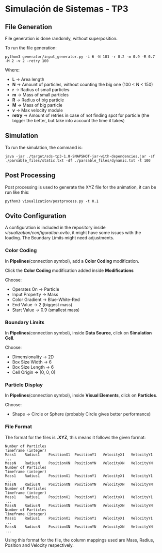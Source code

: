 # Simulación de Sistemas - TP3

## File Generation
File generation is done randomly, without superposition.

To run the file generation:
```
python3 generator/input_generator.py -L 6 -N 101 -r 0.2 -m 0.9 -R 0.7 -M 2 -v 2 -retry 100
```

Where:
 - **L** -> Area length
 - **N** -> Amount of particles, without counting the big one (100 < N < 150)
 - **r** -> Radius of small particles
 - **m** -> Mass of small particles
 - **R** -> Radius of big particle
 - **M** -> Mass of big particle
 - **v** -> Max velocity module
 - **retry** -> Amount of retries in case of not finding spot for particle (the bigger the better, but take into account the time it takes)

## Simulation
To run the simulation, the command is:
```
java -jar ./target/sds-tp3-1.0-SNAPSHOT-jar-with-dependencies.jar -sf ./parsable_files/static.txt -df ./parsable_files/dynamic.txt -t 100
```

## Post Processing
Post processing is used to generate the XYZ file for the animation, it can be run like this:
```
python3 visualization/postprocess.py -t 0.1
```

## Ovito Configuration
A configuration is included in the repository inside _visualization/configuration.ovito_, it might have some issues with the loading. The Boundary Limits might need adjustments.

### Color Coding
In **Pipelines**(connection symbol), add a **Color Coding** modification.

Click the **Color Coding** modification added inside **Modifications**

Choose:
 - Operates On -> Particle
 - Input Property -> Mass
 - Color Gradient -> Blue-White-Red
 - End Value -> 2 (biggest mass)
 - Start Value -> 0.9 (smallest mass)
 
### Boundary Limits
In **Pipelines**(connection symbol), inside **Data Source**, click on **Simulation Cell**.

Choose:
 - Dimensionality -> 2D
 - Box Size Width -> 6
 - Box Size Length -> 6
 - Cell Origin -> [0, 0, 0]
 
### Particle Display
In **Pipelines**(connection symbol), inside **Visual Elements**, click on **Particles**.

Choose:
 - Shape -> Circle or Sphere (probably Circle gives better performance)

### File Format
The format for the files is **.XYZ**, this means it follows the given format:
```
Number of Particles
Timeframe (integer)
Mass1    Radius1    PositionX1  PositionY1   VelocityX1   VelocityY1
...
MassN    RadiusN    PositionXN  PositionYN   VelocityXN   VelocityYN
Number of Particles
Timeframe (integer)
Mass1    Radius1    PositionX1  PositionY1   VelocityX1   VelocityY1
...
MassN    RadiusN    PositionXN  PositionYN   VelocityXN   VelocityYN
Number of Particles
Timeframe (integer)
Mass1    Radius1    PositionX1  PositionY1   VelocityX1   VelocityY1
...
MassN    RadiusN    PositionXN  PositionYN   VelocityXN   VelocityYN
Number of Particles
Timeframe (integer)
Mass1    Radius1    PositionX1  PositionY1   VelocityX1   VelocityY1
...
MassN    RadiusN    PositionXN  PositionYN   VelocityXN   VelocityYN
...
```

Using this format for the file, the column mappings used are Mass, Radius, Position and Velocity respectively.